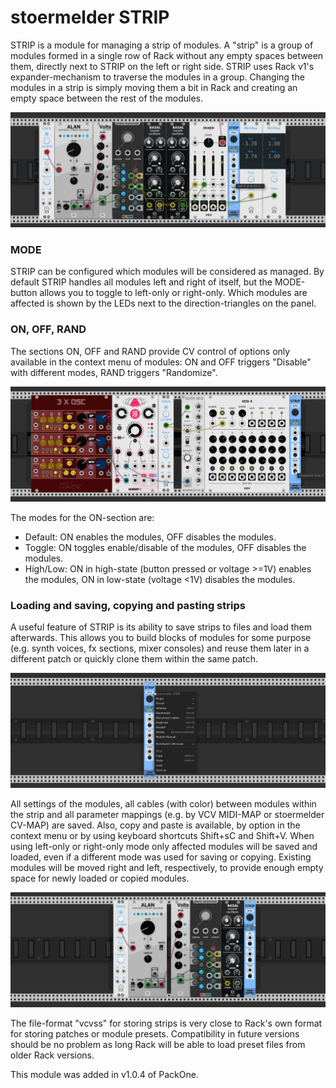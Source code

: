 # stoermelder STRIP

STRIP is a module for managing a strip of modules. A "strip" is a group of modules formed in a single row of Rack without any empty spaces between them, directly next to STRIP on the left or right side. STRIP uses Rack v1's expander-mechanism to traverse the modules in a group. Changing the modules in a strip is simply moving them a bit in Rack and creating an empty space between the rest of the modules. 

![STRIP Intro](./Strip-intro.gif)

### MODE

STRIP can be configured which modules will be considered as managed. By default STRIP handles all modules left and right of itself, but the MODE-button allows you to toggle to left-only or right-only. Which modules are affected is shown by the LEDs next to the direction-triangles on the panel.

### ON, OFF, RAND

The sections ON, OFF and RAND provide CV control of options only available in the context menu of modules: ON and OFF triggers "Disable" with different modes, RAND triggers "Randomize". 

![STRIP RAND](./Strip-rand.gif)

The modes for the ON-section are:

- Default: ON enables the modules, OFF disables the modules.
- Toggle: ON toggles enable/disable of the modules, OFF disables the modules.
- High/Low: ON in high-state (button pressed or voltage >=1V) enables the modules, ON in low-state (voltage <1V) disables the modules.

### Loading and saving, copying and pasting strips

A useful feature of STRIP is its ability to save strips to files and load them afterwards. This allows you to build blocks of modules for some purpose (e.g. synth voices, fx sections, mixer consoles) and reuse them later in a different patch or quickly clone them within the same patch.

![STRIP context menu](./Strip-context.png)

All settings of the modules, all cables (with color) between modules within the strip and all parameter mappings (e.g. by VCV MIDI-MAP or stoermelder CV-MAP) are saved. Also, copy and paste is available, by option in the context menu or by using keyboard shortcuts Shift+sC and Shift+V. When using left-only or right-only mode only affected modules will be saved and loaded, even if a different mode was used for saving or copying. Existing modules will be moved right and left, respectively, to provide enough empty space for newly loaded or copied modules.

![STRIP copy and paste](./Strip-copy.gif)

The file-format "vcvss" for storing strips is very close to Rack's own format for storing patches or module presets. Compatibility in future versions should be no problem as long Rack will be able to load preset files from older Rack versions.

This module was added in v1.0.4 of PackOne.
